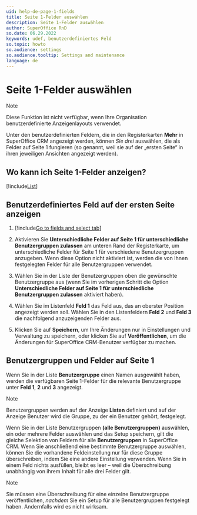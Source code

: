 ```yaml
---
uid: help-de-page-1-fields
title: Seite 1-Felder auswählen
description: Seite 1-Felder auswählen
author: SuperOffice RnD
so.date: 06.29.2022
keywords: udef, benutzerdefiniertes Feld
so.topic: howto
so.audience: settings
so.audience.tooltip: Settings and maintenance
language: de
---
```


# Seite 1-Felder auswählen

> [!NOTE]
> Diese Funktion ist nicht verfügbar, wenn Ihre Organisation benutzerdefinierte Anzeigenlayouts verwendet.

Unter den benutzerdefinierten Feldern, die in den Registerkarten **Mehr** in SuperOffice CRM angezeigt werden, können *Sie drei* auswählen, die als Felder auf Seite 1 fungieren (so genannt, weil sie auf der „ersten Seite“ in ihren jeweiligen Ansichten angezeigt werden).

## Wo kann ich Seite 1-Felder anzeigen?

[!include[List](includes/list-page-1-field-locations.md)]

## Benutzerdefiniertes Feld auf der ersten Seite anzeigen

1. [!include[Go to fields and select tab](includes/goto-fields.md)]

1. Aktivieren Sie **Unterschiedliche Felder auf Seite 1 für unterschiedliche Benutzergruppen zulassen** am unteren Rand der Registerkarte, um unterschiedliche Felder für Seite 1 für verschiedene Benutzergruppen anzugeben. Wenn diese Option nicht aktiviert ist, werden die von Ihnen festgelegten Felder für alle Benutzergruppen verwendet.

1. Wählen Sie in der Liste der Benutzergruppen oben die gewünschte Benutzergruppe aus (wenn Sie im vorherigen Schritt die Option **Unterschiedliche Felder auf Seite 1 für unterschiedliche Benutzergruppen zulassen** aktiviert haben).

1. Wählen Sie im Listenfeld **Feld 1** das Feld aus, das an oberster Position angezeigt werden soll. Wählen Sie in den Listenfeldern **Feld 2** und **Feld 3** die nachfolgend anzuzeigenden Felder aus.

1. Klicken Sie auf **Speichern**, um Ihre Änderungen nur in Einstellungen und Verwaltung zu speichern, oder klicken Sie auf **Veröffentlichen**, um die Änderungen für SuperOffice CRM-Benutzer verfügbar zu machen.

## Benutzergruppen und Felder auf Seite 1

Wenn Sie in der Liste **Benutzergruppe** einen Namen ausgewählt haben, werden die verfügbaren Seite 1-Felder für die relevante Benutzergruppe unter **Feld 1**, **2** und **3** angezeigt.

> [!NOTE]
> Benutzergruppen werden auf der Anzeige **Listen** definiert und auf der Anzeige Benutzer wird die Gruppe, zu der ein Benutzer gehört, festgelegt.

Wenn Sie in der Liste Benutzergruppen **(alle Benutzergruppen)** auswählen, ein oder mehrere Felder auswählen und das Setup speichern, gilt die gleiche Selektion von Feldern für alle **Benutzergruppen** in SuperOffice CRM. Wenn Sie anschließend eine bestimmte Benutzergruppe auswählen, können Sie die vorhandene Feldeinstellung nur für diese Gruppe überschreiben, indem Sie eine andere Einstellung verwenden. Wenn Sie in einem Feld nichts ausfüllen, bleibt es leer – weil die Überschreibung unabhängig von ihrem Inhalt für alle drei Felder gilt.

> [!NOTE]
> Sie müssen eine Überschreibung für eine einzelne Benutzergruppe veröffentlichen, *nachdem* Sie ein Setup für alle Benutzergruppen festgelegt haben. Andernfalls wird es nicht wirksam.

<!-- Referenced links -->

<!-- Referenced images -->
